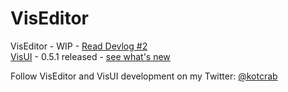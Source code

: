 VisEditor
=========

VisEditor - WIP - [Read Devlog #2](http://kotcrab.com/blog/2015/01/16/viseditor-devlog-number-2/) <br>
[VisUI](https://github.com/kotcrab/VisEditor/wiki/VisUI) - 0.5.1 released - [see what's new](http://kotcrab.com/blog/2015/01/27/visui-051-released/)

Follow VisEditor and VisUI development on my Twitter: [@kotcrab](https://twitter.com/kotcrab)
